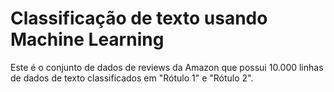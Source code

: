 # Classificação de texto usando Machine Learning

Este é o conjunto de dados de reviews da Amazon que possui 10.000 linhas de dados de texto classificados em "Rótulo 1" e "Rótulo 2".
